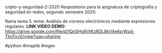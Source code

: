 cripto-y-seguridad-2-2020
Respositorio para la asignatura de criptografía y seguridad en redes, segundo semestre 2020.

Rama tarea 5. tema: Análisis de correos electrónicos mediante expresiones regulares.
**LINK VIDEO DEMO:** https://drive.google.com/file/d/1QnSHg8VtKzRDL8kV4e6srWzd-TImTxyX/view?usp=sharing

#python #imaplib #regex
